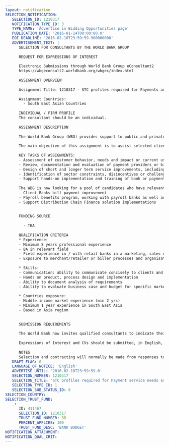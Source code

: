 ```yaml
---
layout: notification
SELECTION_NOTIFICATION: 
   SELECTION_ID: 1210317
   NOTIFICATION_TYPE_ID: 3
   TYPE_NAME: 'Advertise in Bidding Opportunities page'
   PUBLICATION_DATE: '2016-01-14T00:00:00.0'
   EOI_DEADLINE: '2016-02-10T23:59:59.900000000'
   ADVERTISEMENT_TEXT: |
      SELECTION FOR CONSULTANTS BY THE WORLD BANK GROUP
      
      REQUEST FOR EXPRESSIONS OF INTEREST
      
      Electronic Submissions through World Bank Group eConsultant2
      https://wbgeconsult2.worldbank.org/wbgec/index.html
      
      ASSIGNMENT OVERVIEW
      
      Assignment Title: 1210317 - STC profiles required for Payments and Digital Finance Projects in EAP & South Asia
      
      Assignment Countries:
        - South East Asian Countries
      
      INDIVIDUAL / FIRM PROFILE
      The consultant should be an individual. 
      
      ASSIGNMENT DESCRIPTION
      
      The World Bank Group (WBG) provides support to public and private sector institutions to develop payments and related financial infrastructure. Within the context of support for payment systems development in selected south east Asian countries, WBG is assisting banks, payment service providers to improve their offers to individuals and small retailers, corporates and government functions. WBG is also supporting billers such as utilities to improve their organization to benefit from digitization of billing and collection processes.
      
      The main objective of this assignment is to assist selected clients in the assessment of client/user needs, to improve product design, pricing and marketing and contribute thereby to an expansion in the uptake and usage of new payment services.
      
      KEY TASKS OF ASSIGNMENTS:
      - Assessment of customer behavior, needs and impact or current usage of payment and financial products; sizing and qualitative categorization of opportunities
      - Review, documentation and evaluation of payment providers or billers current products, from the perspective of payer and payee
      - Design of short and longer term service improvements, including product features, communications, sales approach, user interface, pricing, et.
      - Identification of sector constraints, disincentives or challenges to payment service adoption, including infrastructure, pricing, regulations, competition, etc.
      - Support hands-on implementation and training of bank or payment service staff of marketing action plans and product improvements
      
      The WBG is now looking for a pool of candidates who have relevant experience in the field to submit their CVs for upcoming assignments below of the project.
      - Client Banks bill payment improvement
      - Payroll benefits program, working with payroll banks as well as employers and employees to assess and improve services
      - Support Distribution Chain Finance solution implementations 
      
      
      FUNDING SOURCE
      
        - TBA
      
      QUALIFICATION CRITERIA
      * Experience:
      - Minimum 8 years professional experience
      - BA in relevant field
      - Field experience in / with retail banks in a marketing, sales or product development role; some channel management or payment service provider experience
      - Exposure to merchant/retailer or biller processes and organisation
      
      * Skills:
      - Communication: ability to communicate concisely to clients and help in the design of effective end user communications and product marketing
      - Hands on product, process design and implementation
      - Ability to document analysis of requirements
      - Ability to evaluate business case and budget for specific marketing and product initiatives
      
      * Countries exposure:
      - Middle income market experience (min 2 yrs)
      - Minimum 1 year experience in South East Asia
      - Based in Asia region
      
      
      SUBMISSION REQUIREMENTS
      
      The World Bank now invites qualified consultants to indicate their interest in providing the services.  Interested consultants must submit a letter of interest and a CV indicating that they are qualified to perform the services (description of similar assignments, experience in similar conditions, availability of appropriate skills, etc.).  Please note that the total size of all attachments should be less than 5MB.  
      
      Expressions of Interest and CVs should be submitted, in English, electronically through World Bank Group eConsultant2 (https://wbgeconsult2.worldbank.org/wbgec/index.html)
      
      NOTES
      Selection and contracting will normally be made from responses to this notification.  The consultant will be selected from a shortlist.
   DRAFT_FLAG: 0
   LANGUAGE_OF_NOTICE: 'English'
   ADVERTISE_UNTIL: '2016-02-10T23:59:59.0'
   SELECTION_NUMBER: 1210317
   SELECTION_TITLE: 'STC profiles required for Payment service needs assessment, product design and marketing improvement of the Payments and Digital Finance Projects in EAP & South Asia.'
   SELECTION_TYPE_ID: 1
   SELECTION_SUB_STATUS_ID: 8
SELECTION_COUNTRY: 
SELECTION_TRUST_FUND: 
   _: 
      ID: 411467
      SELECTION_ID: 1210317
      TRUST_FUND_NUMBER: BB
      PERCENT_APPLIES: 100
      TRUST_FUND_DESC: 'BANK BUDGET'
NOTIFICATION_ATTACHMENT: 
NOTIFICATION_QUAL_CRIT: 
---
```

